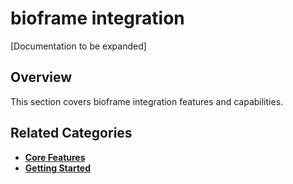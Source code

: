 # bioframe integration

[Documentation to be expanded]

## Overview

This section covers bioframe integration features and capabilities.

## Related Categories

- **[Core Features](../core-features/index.md)**
- **[Getting Started](../getting-started/index.md)**

